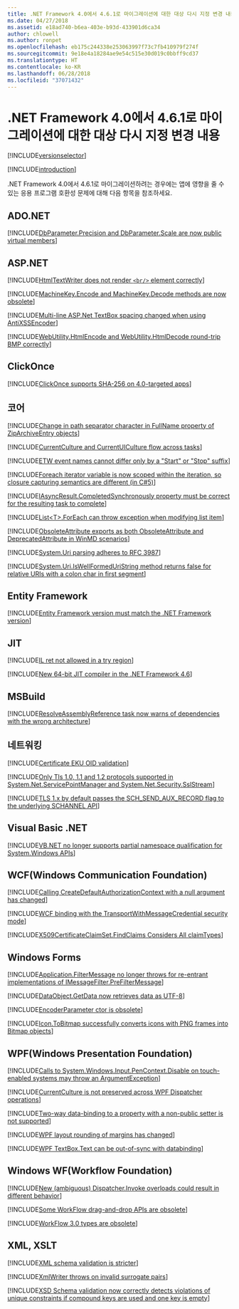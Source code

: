 ```yaml
---
title: .NET Framework 4.0에서 4.6.1로 마이그레이션에 대한 대상 다시 지정 변경 내용
ms.date: 04/27/2018
ms.assetid: e18ad740-b6ea-403e-b93d-433901d6ca34
author: chlowell
ms.author: ronpet
ms.openlocfilehash: eb175c244338e253063997f73c7fb410979f274f
ms.sourcegitcommit: 9e18e4a18284ae9e54c515e30d019c0bbff9cd37
ms.translationtype: HT
ms.contentlocale: ko-KR
ms.lasthandoff: 06/28/2018
ms.locfileid: "37071432"
---
```

# <a name="retargeting-changes-for-migration-from-net-framework-40-to-461"></a>.NET Framework 4.0에서 4.6.1로 마이그레이션에 대한 대상 다시 지정 변경 내용

[!INCLUDE[versionselector](../../../../includes/migration-guide/retargeting/versionselector.md)]

[!INCLUDE[introduction](../../../../includes/migration-guide/retargeting/introduction.md)]

.NET Framework 4.0에서 4.6.1로 마이그레이션하려는 경우에는 앱에 영향을 줄 수 있는 응용 프로그램 호환성 문제에 대해 다음 항목을 참조하세요.

## <a name="adonet"></a>ADO.NET

[!INCLUDE[DbParameter.Precision and DbParameter.Scale are now public virtual members](~/includes/migration-guide/retargeting/adonet/dbparameterprecision-dbparameterscale-are-now-public-virtual-members.md)]

## <a name="aspnet"></a>ASP.NET

[!INCLUDE[HtmlTextWriter does not render `<br/>` element correctly](~/includes/migration-guide/retargeting/asp/htmltextwriter-does-not-render-br-element-correctly.md)]

[!INCLUDE[MachineKey.Encode and MachineKey.Decode methods are now obsolete](~/includes/migration-guide/retargeting/asp/machinekeyencode-machinekeydecode-methods-are-now-obsolete.md)]

[!INCLUDE[Multi-line ASP.Net TextBox spacing changed when using AntiXSSEncoder](~/includes/migration-guide/retargeting/asp/multi-line-aspnet-textbox-spacing-changed-when-using-antixssencoder.md)]

[!INCLUDE[WebUtility.HtmlEncode and WebUtility.HtmlDecode round-trip BMP correctly](~/includes/migration-guide/retargeting/asp/webutilityhtmlencode-webutilityhtmldecode-round-trip-bmp-correctly.md)]

## <a name="clickonce"></a>ClickOnce

[!INCLUDE[ClickOnce supports SHA-256 on 4.0-targeted apps](~/includes/migration-guide/retargeting/clickonce/clickonce-supports-sha-256-on-40-targeted-apps.md)]

## <a name="core"></a>코어

[!INCLUDE[Change in path separator character in FullName property of ZipArchiveEntry objects](~/includes/migration-guide/retargeting/core/change-path-separator-character-fullname-property-ziparchiveentry-objects.md)]

[!INCLUDE[CurrentCulture and CurrentUICulture flow across tasks](~/includes/migration-guide/retargeting/core/currentculture-currentuiculture-flow-across-tasks.md)]

[!INCLUDE[ETW event names cannot differ only by a "Start" or "Stop" suffix](~/includes/migration-guide/retargeting/core/etw-event-names-cannot-differ-only-by-start-stop-suffix.md)]

[!INCLUDE[Foreach iterator variable is now scoped within the iteration, so closure capturing semantics are different (in C#5)](~/includes/migration-guide/retargeting/core/foreach-iterator-variable-now-scoped-within-iteration-so-closure-capturing.md)]

[!INCLUDE[IAsyncResult.CompletedSynchronously property must be correct for the resulting task to complete](~/includes/migration-guide/retargeting/core/iasyncresultcompletedsynchronously-property-must-be-correct-for-resulting.md)]

[!INCLUDE[List&lt;T&gt;.ForEach can throw exception when modifying list item](~/includes/migration-guide/retargeting/core/listlttgtforeach-can-throw-exception-when-modifying-list-item.md)]

[!INCLUDE[ObsoleteAttribute exports as both ObsoleteAttribute and DeprecatedAttribute in WinMD scenarios](~/includes/migration-guide/retargeting/core/obsoleteattribute-exports-both-deprecatedattribute-winmd-scenarios.md)]

[!INCLUDE[System.Uri parsing adheres to RFC 3987](~/includes/migration-guide/retargeting/core/systemuri-parsing-adheres-rfc-3987.md)]

[!INCLUDE[System.Uri.IsWellFormedUriString method returns false for relative URIs with a colon char in first segment](~/includes/migration-guide/retargeting/core/systemuriiswellformeduristring-method-returns-false-for-relative-uris-with.md)]

## <a name="entity-framework"></a>Entity Framework

[!INCLUDE[Entity Framework version must match the .NET Framework version](~/includes/migration-guide/retargeting/ef/entity-framework-version-must-match-net.md)]

## <a name="jit"></a>JIT

[!INCLUDE[IL ret not allowed in a try region](~/includes/migration-guide/retargeting/jit/il-ret-not-allowed-try-region.md)]

[!INCLUDE[New 64-bit JIT compiler in the .NET Framework 4.6](~/includes/migration-guide/retargeting/jit/new-64-bit-jit-compiler-net-framework-46.md)]

## <a name="msbuild"></a>MSBuild

[!INCLUDE[ResolveAssemblyReference task now warns of dependencies with the wrong architecture](~/includes/migration-guide/retargeting/msbuild/resolveassemblyreference-task-now-warns-dependencies-with-wrong-architecture.md)]

## <a name="networking"></a>네트워킹

[!INCLUDE[Certificate EKU OID validation](~/includes/migration-guide/retargeting/networking/certificate-eku-oid-validation.md)]

[!INCLUDE[Only Tls 1.0, 1.1 and 1.2 protocols supported in System.Net.ServicePointManager and System.Net.Security.SslStream](~/includes/migration-guide/retargeting/networking/only-tls-10-11-12-protocols-supported-systemnetservicepointmanager.md)]

[!INCLUDE[TLS 1.x by default passes the SCH_SEND_AUX_RECORD flag to the underlying SCHANNEL API](~/includes/migration-guide/retargeting/networking/tls-1x-by-default-passes-schsendauxrecord-flag-underlying-schannel-api.md)]

## <a name="visual-basic-net"></a>Visual Basic .NET

[!INCLUDE[VB.NET no longer supports partial namespace qualification for System.Windows APIs](~/includes/migration-guide/retargeting/vb/vbnet-no-longer-supports-partial-namespace-qualification-for-systemwindows.md)]

## <a name="windows-communication-foundation-wcf"></a>WCF(Windows Communication Foundation)

[!INCLUDE[Calling CreateDefaultAuthorizationContext with a null argument has changed](~/includes/migration-guide/retargeting/wcf/calling-createdefaultauthorizationcontext-with-null-argument-has-changed.md)]

[!INCLUDE[WCF binding with the TransportWithMessageCredential security mode](~/includes/migration-guide/retargeting/wcf/wcf-binding-with-transportwithmessagecredential-security-mode.md)]

[!INCLUDE[X509CertificateClaimSet.FindClaims Considers All claimTypes](~/includes/migration-guide/retargeting/wcf/x509certificateclaimsetfindclaims-considers-all-claimtypes.md)]

## <a name="windows-forms"></a>Windows Forms

[!INCLUDE[Application.FilterMessage no longer throws for re-entrant implementations of IMessageFilter.PreFilterMessage](~/includes/migration-guide/retargeting/winforms/applicationfiltermessage-no-longer-throws-for-re-entrant-implementations.md)]

[!INCLUDE[DataObject.GetData now retrieves data as UTF-8](~/includes/migration-guide/retargeting/winforms/dataobjectgetdata-now-retrieves-data-utf-8.md)]

[!INCLUDE[EncoderParameter ctor is obsolete](~/includes/migration-guide/retargeting/winforms/encoderparameter-ctor-obsolete.md)]

[!INCLUDE[Icon.ToBitmap successfully converts icons with PNG frames into Bitmap objects](~/includes/migration-guide/retargeting/winforms/icontobitmap-successfully-converts-icons-with-png-frames-into-bitmap-objects.md)]

## <a name="windows-presentation-foundation-wpf"></a>WPF(Windows Presentation Foundation)

[!INCLUDE[Calls to System.Windows.Input.PenContext.Disable on touch-enabled systems may throw an ArgumentException](~/includes/migration-guide/retargeting/wpf/calls-systemwindowsinputpencontextdisable-on-touch-enabled-systems-may-throw.md)]

[!INCLUDE[CurrentCulture is not preserved across WPF Dispatcher operations](~/includes/migration-guide/retargeting/wpf/currentculture-not-preserved-across-wpf-dispatcher-operations.md)]

[!INCLUDE[Two-way data-binding to a property with a non-public setter is not supported](~/includes/migration-guide/retargeting/wpf/two-way-data-binding-property-with-non-public-setter-not-supported.md)]

[!INCLUDE[WPF layout rounding of margins has changed](~/includes/migration-guide/retargeting/wpf/wpf-layout-rounding-margins-has-changed.md)]

[!INCLUDE[WPF TextBox.Text can be out-of-sync with databinding](~/includes/migration-guide/retargeting/wpf/wpf-textboxtext-can-be-out-of-sync-with-databinding.md)]

## <a name="windows-workflow-foundation-wf"></a>Windows WF(Workflow Foundation)

[!INCLUDE[New (ambiguous) Dispatcher.Invoke overloads could result in different behavior](~/includes/migration-guide/retargeting/wf/new-ambiguous-dispatcherinvoke-overloads-could-result-different-behavior.md)]

[!INCLUDE[Some WorkFlow drag-and-drop APIs are obsolete](~/includes/migration-guide/retargeting/wf/some-workflow-drag-and-drop-apis-are-obsolete.md)]

[!INCLUDE[WorkFlow 3.0 types are obsolete](~/includes/migration-guide/retargeting/wf/workflow-30-types-are-obsolete.md)]

## <a name="xml-xslt"></a>XML, XSLT

[!INCLUDE[XML schema validation is stricter](~/includes/migration-guide/retargeting/xml/xml-schema-validation-stricter.md)]

[!INCLUDE[XmlWriter throws on invalid surrogate pairs](~/includes/migration-guide/retargeting/xml/xmlwriter-throws-on-invalid-surrogate-pairs.md)]

[!INCLUDE[XSD Schema validation now correctly detects violations of unique constraints if compound keys are used and one key is empty](~/includes/migration-guide/retargeting/xml/xsd-schema-validation-now-correctly-detects-violations-unique-constraints-if.md)]

